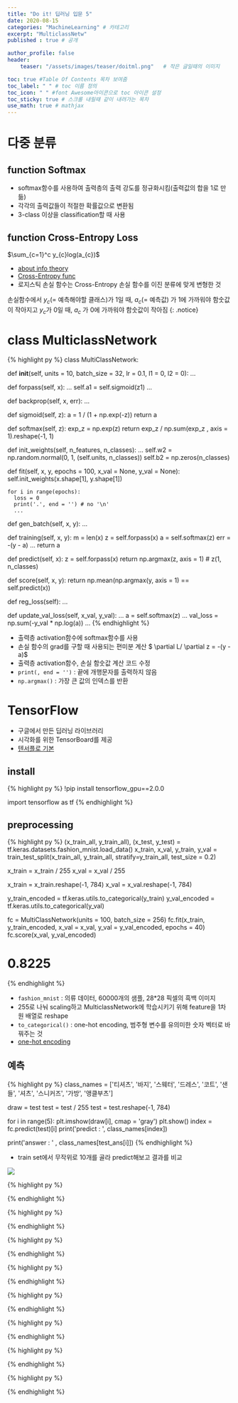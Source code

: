 ```yaml
---
title: "Do it! 딥러닝 입문 5"
date: 2020-08-15
categories: "MachineLearning" # 카테고리
excerpt: "MulticlassNetw"
published : true # 공개

author_profile: false
header:
    teaser: "/assets/images/teaser/doitml.png"   # 작은 글일때의 이미지

toc: true #Table Of Contents 목차 보여줌
toc_label: " " # toc 이름 정의
toc_icon: " " #font Awesome아이콘으로 toc 아이콘 설정
toc_sticky: true # 스크롤 내릴때 같이 내려가는 목차
use_math: true # mathjax
---
```



# 다중 분류

## function Softmax

- softmax함수를 사용하여 출력층의 출력 강도를 정규화시킴(출력값의 합을 1로 만듦)
- 각각의 출력값들이 적절한 확률값으로 변환됨
- 3-class 이상을 classification할 때 사용

## function Cross-Entropy Loss

$\sum_{c=1}^c y_{c}log(a_{c})$

- [about info theory](http://blog.naver.com/PostView.nhn?blogId=gyrbsdl18&logNo=221013188633)
- [Cross-Entropy func](https://89douner.tistory.com/28)
- 로지스틱 손실 함수는 Cross-Entropy 손실 함수를 이진 분류에 맞게 변형한 것

손실함수에서 $y_{c}$(= 예측해야할 클래스)가 1일 때, $a_{c}$(= 예측값) 가 1에 가까워야 함숫값이 작아지고 $y_{c}$가 0일 때, $a_{c}$ 가 0에 가까워야 함숫값이 작아짐
{: .notice}

# class MulticlassNetwork

{% highlight py %}
class MultiClassNetwork:

  def __init__(self, units = 10, batch_size = 32, lr = 0.1, l1 = 0, l2 = 0):
    ...

  def forpass(self, x):
    ...
    self.a1 = self.sigmoid(z1)
    ...

  def backprop(self, x, err):
    ...

  def sigmoid(self, z):
    a = 1 / (1 + np.exp(-z))
    return a

  def softmax(self, z):
    exp_z = np.exp(z)
    return exp_z / np.sum(exp_z , axis = 1).reshape(-1, 1)

  def init_weights(self, n_features, n_classes):
    ...
    self.w2 = np.random.normal(0, 1, (self.units, n_classes))
    self.b2 = np.zeros(n_classes)

  def fit(self, x, y, epochs = 100, x_val = None, y_val = None):
    self.init_weights(x.shape[1], y.shape[1])

    for i in range(epochs):
      loss = 0
      print('.', end = '') # no '\n'
      ...

  def gen_batch(self, x, y):
      ...

  def training(self, x, y):
    m = len(x)
    z = self.forpass(x)
    a = self.softmax(z)
    err = -(y - a)
    ...
    return a

  def predict(self, x):
    z = self.forpass(x)
    return np.argmax(z, axis = 1) # z(1, n_classes)

  def score(self, x, y):
    return np.mean(np.argmax(y, axis = 1) == self.predict(x))

  def reg_loss(self):
    ...

  def update_val_loss(self, x_val, y_val):
    ...
    a = self.softmax(z)
    ...
    val_loss = np.sum(-y_val * np.log(a))
    ...
{% endhighlight %}

- 출력층 activation함수에 softmax함수를 사용
- 손실 함수의 grad를 구할 때 사용되는 편미분 계산 $ \partial L/ \partial z  = -(y - a)$
- 출력층 activation함수, 손실 함숫값 계산 코드 수정
- `print(, end = '')` : 끝에 개행문자를 출력하지 않음
- `np.argmax()` : 가장 큰 값의 인덱스를 반환


# TensorFlow

- 구글에서 만든 딥러닝 라이브러리
- 시각화를 위한 TensorBoard를 제공
- [텐서플로 기본](https://excelsior-cjh.tistory.com/151?category=940399)

## install

{% highlight py %}
!pip install tensorflow_gpu==2.0.0

import tensorflow as tf
{% endhighlight %}

## preprocessing

{% highlight py %}
(x_train_all, y_train_all), (x_test, y_test) = tf.keras.datasets.fashion_mnist.load_data()
x_train, x_val, y_train, y_val = train_test_split(x_train_all, y_train_all, stratify=y_train_all, test_size = 0.2)

x_train = x_train / 255
x_val = x_val / 255

x_train = x_train.reshape(-1, 784)
x_val = x_val.reshape(-1, 784)

y_train_encoded = tf.keras.utils.to_categorical(y_train)
y_val_encoded = tf.keras.utils.to_categorical(y_val)

fc = MultiClassNetwork(units = 100, batch_size = 256)
fc.fit(x_train, y_train_encoded, x_val = x_val, y_val = y_val_encoded, epochs = 40)
fc.score(x_val, y_val_encoded)
  # 0.8225
{% endhighlight %}

- `fashion_mnist` : 의류 데이터, 60000개의 샘플, 28*28 픽셀의 흑백 이미지
- 255로 나눠 scaling하고 MulticlassNetwork에 학습시키기 위해 feature을 1차원 배열로 reshape
- `to_categorical()` : one-hot encoding, 범주형 변수를 유의미한 숫자 벡터로 바꿔주는 것
- [one-hot encoding](https://minjejeon.github.io/learningstock/2017/06/05/easy-one-hot-encoding.html)

## 예측

{% highlight py %}
class_names = ['티셔츠', '바지', '스웨터', '드레스', '코트', '샌들', '셔츠', '스니커즈', '가방', '앵클부츠']

draw = test
test = test / 255
test = test.reshape(-1, 784)

for i in range(5):
  plt.imshow(draw[i], cmap = 'gray')
  plt.show()
  index = fc.predict(test)[i]
  print('predict : ', class_names[index])

  print('answer : ' , class_names[test_ans[i]])
{% endhighlight %}

- train set에서 무작위로 10개를 골라 predict해보고 결과를 비교

![](/assets/posts/ml/33d412ba.png)




{% highlight py %}

{% endhighlight %}


{% highlight py %}

{% endhighlight %}


{% highlight py %}

{% endhighlight %}


{% highlight py %}

{% endhighlight %}


{% highlight py %}

{% endhighlight %}

{% highlight py %}

{% endhighlight %}


{% highlight py %}

{% endhighlight %}


{% highlight py %}

{% endhighlight %}
